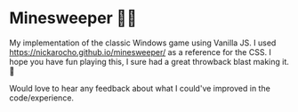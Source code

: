 # Minesweeper 🤖🤖
My implementation of the classic Windows game using Vanilla JS. I used https://nickarocho.github.io/minesweeper/ as a reference for the CSS. I hope you have fun playing this, I sure had a great throwback blast making it. 👾 

Would love to hear any feedback about what I could've improved in the code/experience. 